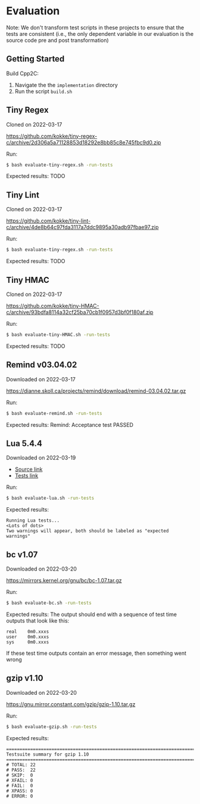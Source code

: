 # Evaluation
Note: We don't transform test scripts in these projects to ensure that the
tests are consistent (i.e., the only dependent variable in our evaluation
is the source code pre and post transformation)

## Getting Started
Build Cpp2C:
1. Navigate the the `implementation` directory
2. Run the script `build.sh`

## Tiny Regex
Cloned on 2022-03-17

https://github.com/kokke/tiny-regex-c/archive/2d306a5a71128853d18292e8bb85c8e745fbc9d0.zip

Run:
```bash
$ bash evaluate-tiny-regex.sh -run-tests
```
Expected results:
TODO

## Tiny Lint
Cloned on 2022-03-17

https://github.com/kokke/tiny-lint-c/archive/4de8b64c97fda3117a7ddc9895a30adb97fbae97.zip

Run:
```bash
$ bash evaluate-tiny-regex.sh -run-tests
```
Expected results:
TODO

## Tiny HMAC
Cloned on 2022-03-17

https://github.com/kokke/tiny-HMAC-c/archive/93bdfa8114a32cf25ba70cb1f0957d3bf0f180af.zip

Run:
```bash
$ bash evaluate-tiny-HMAC.sh -run-tests
```
Expected results:
TODO

<!-- ## Icecast Server v2.4.3
https://github.com/xiph/Icecast-Server/releases/tag/v2.4.3 -->

## Remind v03.04.02
Downloaded on 2022-03-17

https://dianne.skoll.ca/projects/remind/download/remind-03.04.02.tar.gz

Run:
```bash
$ bash evaluate-remind.sh -run-tests
```
Expected results:
Remind: Acceptance test PASSED

## Lua 5.4.4
Downloaded on 2022-03-19

- [Source link](https://www.lua.org/ftp/lua-5.4.4.tar.gz)
- [Tests link](https://www.lua.org/tests/lua-5.4.4-tests.tar.gz)

Run:
```bash
$ bash evaluate-lua.sh -run-tests
```
Expected results:
```
Running Lua tests...
<Lots of dots>
Two warnings will appear, both should be labeled as "expected warnings"
```

## bc v1.07
Downloaded on 2022-03-20

https://mirrors.kernel.org/gnu/bc/bc-1.07.tar.gz

Run:
```bash
$ bash evaluate-bc.sh -run-tests
```
Expected results:
The output should end with a sequence of test time outputs that look like this:
```
real    0m0.xxxs
user    0m0.xxxs
sys     0m0.xxxs
```
If these test time outputs contain an error message, then something went wrong

## gzip v1.10
Downloaded on 2022-03-20

https://gnu.mirror.constant.com/gzip/gzip-1.10.tar.gz

Run:
```bash
$ bash evaluate-gzip.sh -run-tests
```
Expected results:
```
============================================================================
Testsuite summary for gzip 1.10
============================================================================
# TOTAL: 22
# PASS:  22
# SKIP:  0
# XFAIL: 0
# FAIL:  0
# XPASS: 0
# ERROR: 0
```